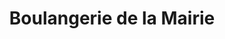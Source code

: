 ---
title: "Boulangerie de la Mairie"
url: /villers-saint-paul/boulangerie-de-la-mairie/
shop: boulangerie
---